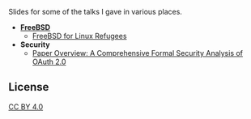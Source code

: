 Slides for some of the talks I gave in various places.

* **[FreeBSD](freebsd)**
  * [FreeBSD for Linux Refugees](to-linux-refugees)
* **Security**
  * [Paper Overview: A Comprehensive Formal Security Analysis of OAuth 2.0](oauth)

## License

[CC BY 4.0](https://creativecommons.org/licenses/by/4.0/)
